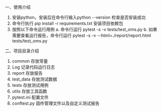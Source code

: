一、使用介绍
1. 安装python，安装后在命令行输入python --version 检查是否安装成功
2. 命令行执行 pip install -r requirements.txt 安装项目依赖包
3. 按照以下命令运行用例
   a. 命令行运行 pytest -s -v tests/test_oms.py
   b. 如果需要查看运行报告，命令行运行 pytest -s -v --html=./report/report.html tests/test_oms.py

二、项目目录介绍
1. common 存放常量
2. Log 记录代码运行日志
3. report 存放报告
4. test_data 存放测试数据
5. tests 存放测试用例
6. utils 存放工具函数
7. pytest.ini 配置文件
8. conftest.py 固件管理文件以及自定义测试报告